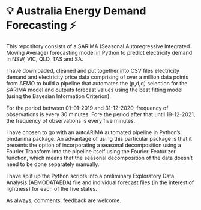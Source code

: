 #  :bulb: Australia Energy Demand Forecasting :zap:

This repository consists of a SARIMA (Seasonal Autoregressive Integrated Moving Average) forecasting model in Python to predict electricity demand in NSW, VIC, QLD, TAS and SA.

I have downloaded, cleaned and put together into CSV files electricity demand and electricity price data comprising of over a million data points from AEMO to build a pipeline that automates the (p,d,q) selection for the SARIMA model and outputs forecast values using the best fitting model (using the Bayesian Information Criterion).

For the period between 01-01-2019 and 31-12-2020, frequency of observations is every 30 minutes.
Fore the period after that until 19-12-2021, the frequency of observations is every five minutes.

I have chosen to go with an autoARIMA automated pipeline in Python’s pmdarima package. An advantage of using this particular package is that it presents the option of incorporating a seasonal decomposition using a Fourier Transform into the pipeline itself using the Fourier-Featurizer function, which means that the seasonal decomposition of the data doesn’t need to be done separately manually.


I have split up the Python scripts into a preliminary Exploratory Data Analysis (AEMODATAEDA) file and individual forecast files (in the interest of lightness)  for each of the five states.

As always, comments, feedback are welcome.

